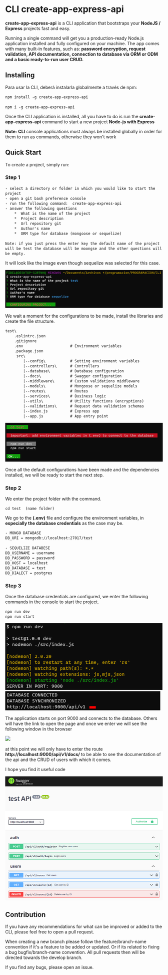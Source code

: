 # CLI create-app-express-api

**create-app-express-api** is a CLI application that bootstraps your **NodeJS / Express** projects fast and easy.

Running a single command will get you a production-ready Node.js application installed and fully configured on your machine. The app comes with many built-in features, such as: **password encryption, request validation, API documentation, connection to database via ORM or ODM and a basic ready-to-run user CRUD.**

## Installing

Para usar la CLI, deberá instalarla globalmente a través de npm:

    npm install -g create-app-express-api

    npm i -g create-app-express-api

Once the CLI application is installed, all you have to do is run the **create-app-express-api** command to start a new project **Node-js with Express**

**Note:** **CLI** console applications must always be installed globally in order for them to run as commands, otherwise they won't work

## Quick Start

To create a project, simply run:

### Step 1

    - select a directory or folder in which you would like to start the project
    - open a git bash preference console
    - run the following command:  create-app-express-api
    - answer the following questions
        *  What is the name of the project
        *  Project description
        *  Url repository git
        *  Author's name
        *  ORM type for database (mongoose or sequelize)

    Note: if you just press the enter key the default name of the project will be test the database will be moongse and the other questions will be empty.

It will look like the image even though sequelize was selected for this case.

![](./express_api/src/assets/images/image1.PNG)

We wait a moment for the configurations to be made, install the libraries and create the file structure.

    test\
        .eslintrc.json
        .gitignore
        .env                     # Environment variables
        .package.json
         src\
            |--config\           # Setting environment variables
            |--controllers\      # Controllers
            |--database\         # Database configuration
            |--docs\             # Swagger configuration
            |--middleware\       # Custom validations middleware
            |--models\           # Mongoose or sequelize models
            |--routes\           # Routes
            |--services\         # Business logic
            |--utils\            # Utility functions (encryptions)
            |--validations\      # Request data validation schemas
            |--index.js          # Express app
            |--app.js            # App entry point

![](./express_api/src/assets/images/image2.PNG)

Once all the default configurations have been made and the dependencies installed, we will be ready to start the next step.

### Step 2

We enter the project folder with the command.

    cd test  (name folder)

We go to the **(.env)** file and configure the environment variables, in **especially the database credentials** as the case may be.

    - MONGO DATABASE
    DB_URI = mongodb://localhost:27017/test

    - SEQUELIZE DATABESE
    DB_USERNAME = username
    DB_PASSWORD = password
    DB_HOST = localhost
    DB_DATABASE = test
    DB_DIALECT = postgres

### Step 3

Once the database credentials are configured, we enter the following commands in the console to start the project.

    npm run dev
    npm run start

![](./express_api/src/assets/images/image3.PNG)
![](./express_api/src/assets/images/image4.PNG)

The application starts on port 9000 and connects to the database.
Others will have the link to open the page and once we enter we will see the following window in the browser

![](./src/assets/images/image5.PNG)

at this point we will only have to enter the route **http://localhost:9000/api/v1/docs/** to be able to see the documentation of the api and the CRUD of users with which it comes.

I hope you find it useful code

![](./express_api/src/assets/images/image6.PNG)

## Contribution

If you have any recommendations for what can be improved or added to the CLI, please feel free to open a pull request.

When creating a new branch please follow the feature/branch-name convention if it's a feature to be added or updated. Or if its related to fixing a bug bugfix/branch-name convention. All pull requests then will be directed towards the develop branch.

If you find any bugs, please open an issue.
